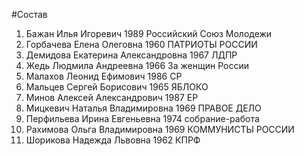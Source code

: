 #Состав
1. Бажан Илья Игоревич 1989 Российский Союз Молодежи
2. Горбачева Елена Олеговна 1960 ПАТРИОТЫ РОССИИ
3. Демидова Екатерина Александровна 1967 ЛДПР
4. Жедь Людмила Андреевна 1966 За женщин России
5. Малахов Леонид Ефимович 1986 СР
6. Мальцев Сергей Борисович 1965 ЯБЛОКО
7. Минов Алексей Александрович 1987 ЕР
8. Мицкевич Наталья Владимировна 1969 ПРАВОЕ ДЕЛО
9. Перфильева Ирина Евгеньевна 1974 собрание-работа
10. Рахимова Ольга Владимировна 1969 КОММУНИСТЫ РОССИИ
11. Шорикова Надежда Львовна 1962 КПРФ
